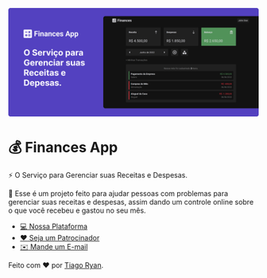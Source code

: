![Background](https://raw.githubusercontent.com/FinancesApp/.github/master/profile/background.png)

# :moneybag: Finances App

:zap: O Serviço para Gerenciar suas Receitas e Despesas.

:wave: Esse é um projeto feito para ajudar pessoas com problemas para gerenciar suas receitas e despesas, assim dando um controle online sobre o que você recebeu e gastou no seu mês.

- [:computer: Nossa Plataforma](https://finances-app-two.vercel.app/)
- [:heart: Seja um Patrocinador](https://github.com/sponsors/TiaGoiNsaNy/)
- [:envelope: Mande um E-mail](maito:tiagoinsany@gmail.com)

Feito com :heart: por [Tiago Ryan](https://github.com/TiaGoiNsaNy).